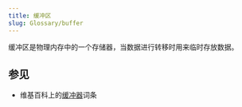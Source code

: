 ```yaml
---
title: 缓冲区
slug: Glossary/buffer
---
```

缓冲区是物理内存中的一个存储器，当数据进行转移时用来临时存放数据。

## 参见

- 维基百科上的[缓冲器](https://zh.wikipedia.org/wiki/缓冲器)词条
